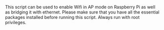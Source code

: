 This script can be used to enable Wifi in AP mode on Raspberry Pi as well as bridging it with ethernet.
Please make sure that you have all the essential packages installed before running this script.
Always run with root privileges.
